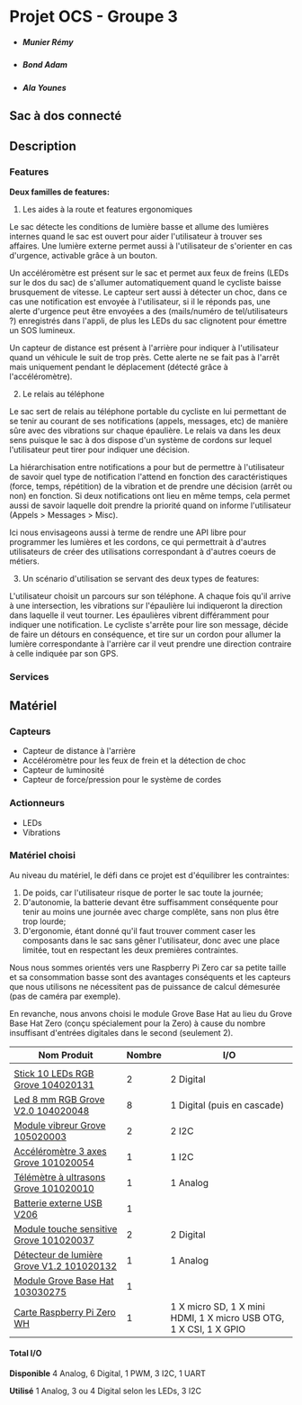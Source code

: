 
# Projet OCS - Groupe 3

- ##### *Munier Rémy*
- ##### *Bond Adam*
- ##### *Ala Younes*

## Sac à dos connecté

## Description

### Features

**Deux familles de features:**

1. Les aides à la route et features ergonomiques

Le sac détecte les conditions de lumière basse et allume des lumières internes quand le sac est ouvert pour aider l'utilisateur à trouver ses affaires. Une lumière externe permet aussi à l'utilisateur de s'orienter en cas d'urgence, activable grâce à un bouton.

Un accéléromètre est présent sur le sac et permet aux feux de freins (LEDs sur le dos du sac) de s'allumer automatiquement quand le cycliste baisse brusquement de vitesse. Le capteur sert aussi à détecter un choc, dans ce cas une notification est envoyée à l'utilisateur, si il le réponds pas, une alerte d'urgence peut être envoyées a des (mails/numéro de tel/utilisateurs ?) enregistrés dans l'appli, de plus les LEDs du sac clignotent pour émettre un SOS lumineux.

Un capteur de distance est présent à l'arrière pour indiquer à l'utilisateur quand un véhicule le suit de trop près. Cette alerte ne se fait pas à l'arrêt mais uniquement pendant le déplacement (détecté grâce à l'accéléromètre).

2. Le relais au téléphone

Le sac sert de relais au téléphone portable du cycliste en lui permettant de se tenir au courant de ses notifications (appels, messages, etc) de manière sûre avec des vibrations sur chaque épaulière. Le relais va dans les deux sens puisque le sac à dos dispose d'un système de cordons sur lequel l'utilisateur peut tirer pour indiquer une décision.

La hiérarchisation entre notifications a pour but de permettre à l'utilisateur de savoir quel type de notification l'attend en fonction des caractéristiques (force, temps, répétition) de la vibration et de prendre une décision (arrêt ou non) en fonction. Si deux notifications ont lieu en même temps, cela permet aussi de savoir laquelle doit prendre la priorité quand on informe l'utilisateur (Appels > Messages > Misc).

Ici nous envisageons aussi à terme de rendre une API libre pour programmer les lumières et les cordons, ce qui permettrait à d'autres utilisateurs de créer des utilisations correspondant à d'autres coeurs de métiers.

3. Un scénario d'utilisation se servant des deux types de features:

L'utilisateur choisit un parcours sur son téléphone. A chaque fois qu'il arrive à une intersection, les vibrations sur l'épaulière lui indiqueront la direction dans laquelle il veut tourner. Les épaulières vibrent différamment pour indiquer une notification. Le cycliste s'arrête pour lire son message, décide de faire un détours en conséquence, et tire sur un cordon pour allumer la lumière correspondante à l'arrière car il veut prendre une direction contraire à celle indiquée par son GPS.


### Services 
  
## Matériel

### Capteurs

- Capteur de distance à l'arrière
- Accéléromètre pour les feux de frein et la détection de choc
- Capteur de luminosité
- Capteur de force/pression pour le système de cordes

### Actionneurs

- LEDs
- Vibrations

### Matériel choisi

Au niveau du matériel, le défi dans ce projet est d'équilibrer les contraintes:

1. De poids, car l'utilisateur risque de porter le sac toute la journée;
2. D'autonomie, la batterie devant être suffisamment conséquente pour tenir au moins une journée avec charge complête, sans non plus être trop lourde;
3. D'ergonomie, étant donné qu'il faut trouver comment caser les composants dans le sac sans gêner l'utilisateur, donc avec une place limitée, tout en respectant les deux premières contraintes.

Nous nous sommes orientés vers une Raspberry Pi Zero car sa petite taille et sa consommation basse sont des avantages conséquents et les capteurs que nous utilisons ne nécessitent pas de puissance de calcul démesurée (pas de caméra par exemple).

En revanche, nous anvons choisi le module Grove Base Hat au lieu du Grove Base Hat Zero (conçu spécialement pour la Zero) à cause du nombre insuffisant d'entrées digitales dans le second (seulement 2).

| Nom Produit                                                                                                                    | Nombre | I/O                                                               |
| ------------------------------------------------------------------------------------------------------------------------------ | ------ | ----------------------------------------------------------------- |
|                                                                                                                                |        |                                                                   |
| [Stick 10 LEDs RGB Grove 104020131](https://www.gotronic.fr/art-stick-10-leds-rgb-grove-104020131-29077.htm)                 | 2      | 2 Digital                                                         |
| [Led 8 mm RGB Grove V2.0 104020048](https://www.gotronic.fr/art-led-8-mm-rgb-grove-v2-0-104020048-27067.htm)                 | 8      | 1 Digital (puis en cascade)                    |
| [Module vibreur Grove 105020003](https://www.gotronic.fr/art-moteur-haptique-vibreur-grove-105020011-24538.htm)              | 2      | 2 I2C                                                             |
| [Accéléromètre 3 axes Grove 101020054](https://www.gotronic.fr/art-accelerometre-3-axes-grove-101020054-18957.htm)           | 1      | 1 I2C                                                             |
| [Télémètre à ultrasons Grove 101020010](https://www.gotronic.fr/art-telemetre-a-ultrasons-grove-101020010-18976.htm)         | 1      | 1 Analog                                                          |
| [Batterie externe USB V206](https://www.gotronic.fr/art-batterie-externe-usb-v206-28874.htm)                                 | 1      |                                                                   |
| [Module touche sensitive Grove 101020037](https://www.gotronic.fr/art-module-touche-sensitive-grove-101020037-19049.htm)     | 2      | 2 Digital                                                         |
| [Détecteur de lumière Grove V1.2 101020132](https://www.gotronic.fr/art-detecteur-de-lumiere-grove-v1-2-101020132-25427.htm) | 1      | 1 Analog                                                          |
| [Module Grove Base Hat 103030275](https://www.gotronic.fr/art-module-grove-base-hat-103030275-28937.htm)                     | 1      |                                                                   |
| [Carte Raspberry Pi Zero WH](https://www.gotronic.fr/art-carte-raspberry-pi-zero-wh-27670.htm)                               | 1      | 1 X micro SD, 1 X mini HDMI, 1 X micro USB OTG, 1 X CSI, 1 X GPIO |


#### Total I/O

**Disponible**
4 Analog, 6 Digital, 1 PWM, 3 I2C, 1 UART

**Utilisé**
1 Analog, 3 ou 4 Digital selon les LEDs, 3 I2C
